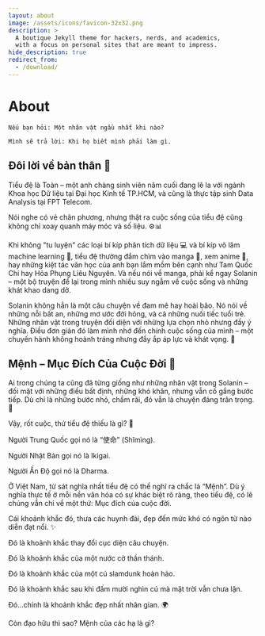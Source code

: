 ```yaml
---
layout: about
image: /assets/icons/favicon-32x32.png
description: >
  A boutique Jekyll theme for hackers, nerds, and academics,
  with a focus on personal sites that are meant to impress.
hide_description: true
redirect_from:
  - /download/
---
```


# About
<!--author-->
~~~~
Nếu bạn hỏi: Một nhân vật ngầu nhất khi nào?

Mình sẽ trả lời: Khi họ biết mình phải làm gì.
~~~~

## Đôi lời về bản thân 👋

Tiểu đệ là Toàn – một anh chàng sinh viên năm cuối đang lê la với ngành Khoa học Dữ liệu tại Đại học Kinh tế TP.HCM, và cũng là thực tập sinh Data Analysis tại FPT Telecom.

Nói nghe có vẻ chân phương, nhưng thật ra cuộc sống của tiểu đệ cũng không chỉ xoay quanh máy móc và số liệu. ⚙️📊

Khi không "tu luyện" các loại bí kíp phân tích dữ liệu 💻 và bí kíp võ lâm machine learning 🤖, tiểu đệ thường đắm chìm vào manga 📖, xem anime 🎥, hay những kiệt tác văn học của anh bạn lắm mồm bên cạnh như Tam Quốc Chí hay Hỏa Phụng Liêu Nguyên. Và nếu nói về manga, phải kể ngay Solanin – một bộ truyện để lại trong mình nhiều suy ngẫm về cuộc sống và những khát khao dang dở.

Solanin không hẳn là một câu chuyện về đam mê hay hoài bão. Nó nói về những nỗi bất an, những mơ ước đời hỏng, và cả những nuối tiếc tuổi trẻ. Những nhân vật trong truyện đối diện với những lựa chọn nhỏ nhưng đầy ý nghĩa. Điều đơn giản đó làm mình nhớ đến chính cuộc sống của mình – một chuyến hành không hoành tráng nhưng đầy ắp áp lực và khát vọng. 🌟

## Mệnh – Mục Đích Của Cuộc Đời 🎯

Ai trong chúng ta cũng đã từng giống như những nhân vật trong Solanin – đối mặt với những điều bất định, những khó khăn, nhưng vẫn cố gắng bước tiếp. Dù chỉ là những bước nhỏ, chầm rãi, đó vẫn là chuyện đáng trân trọng. 🙏

Vậy, rốt cuộc, thứ tiểu đệ thiếu là gì? 🤔

Người Trung Quốc gọi nó là “使命” (Shǐmìng).

Người Nhật Bản gọi nó là Ikigai.

Người Ấn Độ gọi nó là Dharma.

Ở Việt Nam, từ sát nghĩa nhất tiểu đệ có thể nghĩ ra chắc là “Mệnh”. Dù ý nghĩa thực tế ở mỗi nền văn hóa có sự khác biệt rõ ràng, theo tiểu đệ, có lẽ chúng vẫn chỉ về một thứ: Mục đích của cuộc đời.

Cái khoảnh khắc đó, thưa các huynh đài, đẹp đến mức khó có ngôn từ nào diễn đạt nổi. ✨

Đó là khoảnh khắc thay đổi cục diện câu chuyện.

Đó là khoảnh khắc của một nước cờ thần thánh.

Đó là khoảnh khắc của một cú slamdunk hoàn hảo.

Đó là khoảnh khắc sau khi đấm mười nghìn cú mà mặt trời vẫn chưa lặn.

Đó...chính là khoảnh khắc đẹp nhất nhân gian. 🌍

Còn đạo hữu thì sao? Mệnh của các hạ là gì?

